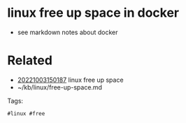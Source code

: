 # linux free up space in docker
* see markdown notes about docker

# Related

- [20221003150187](/zet/20221003150187/README.md) linux free up space
- ~/kb/linux/free-up-space.md

Tags:

    #linux #free 
